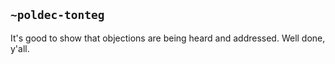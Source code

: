 ## `~poldec-tonteg`
It's good to show that objections are being heard and addressed. Well done, y'all.
